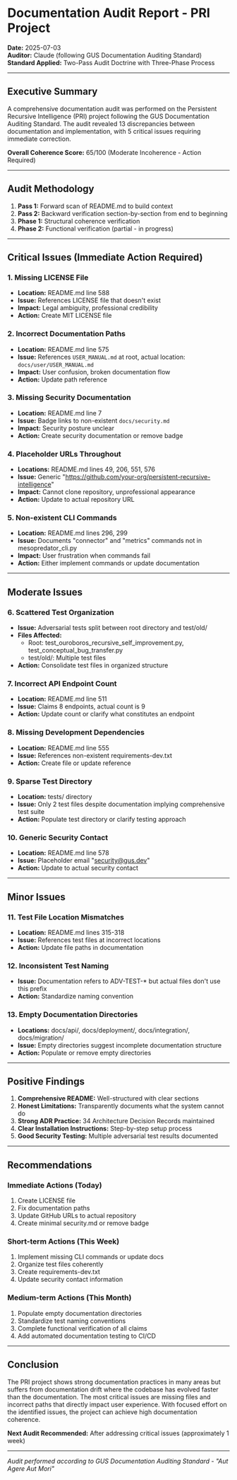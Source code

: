 # Documentation Audit Report - PRI Project
**Date:** 2025-07-03  
**Auditor:** Claude (following GUS Documentation Auditing Standard)  
**Standard Applied:** Two-Pass Audit Doctrine with Three-Phase Process

---

## Executive Summary

A comprehensive documentation audit was performed on the Persistent Recursive Intelligence (PRI) project following the GUS Documentation Auditing Standard. The audit revealed 13 discrepancies between documentation and implementation, with 5 critical issues requiring immediate correction.

**Overall Coherence Score:** 65/100 (Moderate Incoherence - Action Required)

---

## Audit Methodology

1. **Pass 1:** Forward scan of README.md to build context
2. **Pass 2:** Backward verification section-by-section from end to beginning
3. **Phase 1:** Structural coherence verification
4. **Phase 2:** Functional verification (partial - in progress)

---

## Critical Issues (Immediate Action Required)

### 1. Missing LICENSE File
- **Location:** README.md line 588
- **Issue:** References LICENSE file that doesn't exist
- **Impact:** Legal ambiguity, professional credibility
- **Action:** Create MIT LICENSE file

### 2. Incorrect Documentation Paths
- **Location:** README.md line 575
- **Issue:** References `USER_MANUAL.md` at root, actual location: `docs/user/USER_MANUAL.md`
- **Impact:** User confusion, broken documentation flow
- **Action:** Update path reference

### 3. Missing Security Documentation
- **Location:** README.md line 7
- **Issue:** Badge links to non-existent `docs/security.md`
- **Impact:** Security posture unclear
- **Action:** Create security documentation or remove badge

### 4. Placeholder URLs Throughout
- **Locations:** README.md lines 49, 206, 551, 576
- **Issue:** Generic "https://github.com/your-org/persistent-recursive-intelligence"
- **Impact:** Cannot clone repository, unprofessional appearance
- **Action:** Update to actual repository URL

### 5. Non-existent CLI Commands
- **Location:** README.md lines 296, 299
- **Issue:** Documents "connector" and "metrics" commands not in mesopredator_cli.py
- **Impact:** User frustration when commands fail
- **Action:** Either implement commands or update documentation

---

## Moderate Issues

### 6. Scattered Test Organization
- **Issue:** Adversarial tests split between root directory and test/old/
- **Files Affected:**
  - Root: test_ouroboros_recursive_self_improvement.py, test_conceptual_bug_transfer.py
  - test/old/: Multiple test files
- **Action:** Consolidate test files in organized structure

### 7. Incorrect API Endpoint Count
- **Location:** README.md line 511
- **Issue:** Claims 8 endpoints, actual count is 9
- **Action:** Update count or clarify what constitutes an endpoint

### 8. Missing Development Dependencies
- **Location:** README.md line 555
- **Issue:** References non-existent requirements-dev.txt
- **Action:** Create file or update reference

### 9. Sparse Test Directory
- **Location:** tests/ directory
- **Issue:** Only 2 test files despite documentation implying comprehensive test suite
- **Action:** Populate test directory or clarify testing approach

### 10. Generic Security Contact
- **Location:** README.md line 578
- **Issue:** Placeholder email "security@gus.dev"
- **Action:** Update to actual security contact

---

## Minor Issues

### 11. Test File Location Mismatches
- **Location:** README.md lines 315-318
- **Issue:** References test files at incorrect locations
- **Action:** Update file paths in documentation

### 12. Inconsistent Test Naming
- **Issue:** Documentation refers to ADV-TEST-* but actual files don't use this prefix
- **Action:** Standardize naming convention

### 13. Empty Documentation Directories
- **Locations:** docs/api/, docs/deployment/, docs/integration/, docs/migration/
- **Issue:** Empty directories suggest incomplete documentation structure
- **Action:** Populate or remove empty directories

---

## Positive Findings

1. **Comprehensive README:** Well-structured with clear sections
2. **Honest Limitations:** Transparently documents what the system cannot do
3. **Strong ADR Practice:** 34 Architecture Decision Records maintained
4. **Clear Installation Instructions:** Step-by-step setup process
5. **Good Security Testing:** Multiple adversarial test results documented

---

## Recommendations

### Immediate Actions (Today)
1. Create LICENSE file
2. Fix documentation paths
3. Update GitHub URLs to actual repository
4. Create minimal security.md or remove badge

### Short-term Actions (This Week)
1. Implement missing CLI commands or update docs
2. Organize test files coherently
3. Create requirements-dev.txt
4. Update security contact information

### Medium-term Actions (This Month)
1. Populate empty documentation directories
2. Standardize test naming conventions
3. Complete functional verification of all claims
4. Add automated documentation testing to CI/CD

---

## Conclusion

The PRI project shows strong documentation practices in many areas but suffers from documentation drift where the codebase has evolved faster than the documentation. The most critical issues are missing files and incorrect paths that directly impact user experience. With focused effort on the identified issues, the project can achieve high documentation coherence.

**Next Audit Recommended:** After addressing critical issues (approximately 1 week)

---

*Audit performed according to GUS Documentation Auditing Standard - "Aut Agere Aut Mori"*